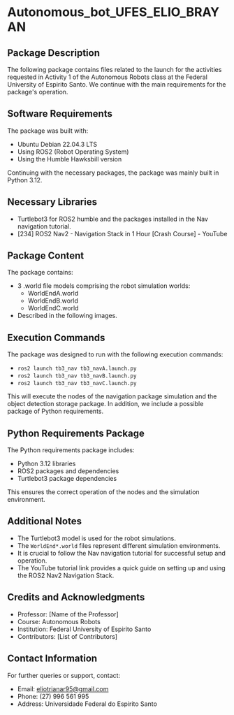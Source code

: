 # Autonomous_bot_UFES_ELIO_BRAYAN

## Package Description

The following package contains files related to the launch for the activities requested in Activity 1 of the Autonomous Robots class at the Federal University of Espirito Santo. We continue with the main requirements for the package's operation.

## Software Requirements
The package was built with:
- Ubuntu Debian 22.04.3 LTS
- Using ROS2 (Robot Operating System)
- Using the Humble Hawksbill version

Continuing with the necessary packages, the package was mainly built in Python 3.12.

## Necessary Libraries
- Turtlebot3 for ROS2 humble and the packages installed in the Nav navigation tutorial.
- [234] ROS2 Nav2 - Navigation Stack in 1 Hour [Crash Course] - YouTube

## Package Content
The package contains:
- 3 .world file models comprising the robot simulation worlds:
  - WorldEndA.world
  - WorldEndB.world
  - WorldEndC.world
- Described in the following images.

## Execution Commands
The package was designed to run with the following execution commands:
- `ros2 launch tb3_nav tb3_navA.launch.py`
- `ros2 launch tb3_nav tb3_navB.launch.py`
- `ros2 launch tb3_nav tb3_navC.launch.py`

This will execute the nodes of the navigation package simulation and the object detection storage package. In addition, we include a possible package of Python requirements.

## Python Requirements Package
The Python requirements package includes:
- Python 3.12 libraries
- ROS2 packages and dependencies
- Turtlebot3 package dependencies

This ensures the correct operation of the nodes and the simulation environment.

## Additional Notes
- The Turtlebot3 model is used for the robot simulations.
- The `WorldEnd*.world` files represent different simulation environments.
- It is crucial to follow the Nav navigation tutorial for successful setup and operation.
- The YouTube tutorial link provides a quick guide on setting up and using the ROS2 Nav2 Navigation Stack.

## Credits and Acknowledgments
- Professor: [Name of the Professor]
- Course: Autonomous Robots
- Institution: Federal University of Espirito Santo
- Contributors: [List of Contributors]

## Contact Information
For further queries or support, contact:
- Email: eliotrianar95@gmail.com
- Phone: (27) 996 561 995
- Address: Universidade Federal do Espirito Santo
